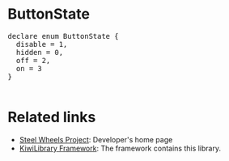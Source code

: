 # ButtonState

<pre>
declare enum ButtonState {
  disable = 1,
  hidden = 0,
  off = 2,
  on = 3
}

</pre>

# Related links
* [Steel Wheels Project](https://gitlab.com/steewheels/project/-/blob/main/README.md): Developer's home page
* [KiwiLibrary Framework](https://gitlab.com/steewheels/kiwiscript/-/blob/main/KiwiLibrary/README.md): The framework contains this library.


